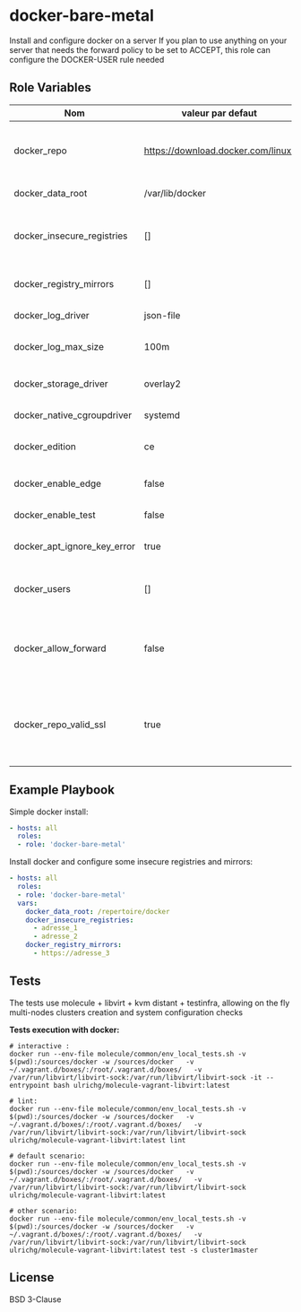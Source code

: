 docker-bare-metal
=========

Install and configure docker on a server
If you plan to use anything on your server that needs the forward policy to be set to ACCEPT, this role can configure the DOCKER-USER rule needed

Role Variables
--------------

| Nom | valeur par defaut | description |
|-----|-------------------|-------------|
| docker_repo | https://download.docker.com/linux/ | Docker repository (or mirror to) containing packages |
| docker_data_root | /var/lib/docker | Docker data directory  |
| docker_insecure_registries | [] | Insecure registries to add to docker configuration |
| docker_registry_mirrors | [] | Registries to configure as mirrors |
| docker_log_driver | json-file | Docker log driver |
| docker_log_max_size | 100m | Docker log maximum size |
| docker_storage_driver | overlay2 | Docker storage driver |
| docker_native_cgroupdriver | systemd | cgroup driver |
| docker_edition | ce | Docker edition to install |
| docker_enable_edge | false | Enables edge packages |
| docker_enable_test | false | Enables test packages |
| docker_apt_ignore_key_error | true | Ignore errors on gpg key import |
| docker_users | [] | List of users to add to docker group |
| docker_allow_forward | false | Configure iptables rules to allow forward, as docker set it to DROP |
| docker_repo_valid_ssl | true | Set to false to use a repository with for example a self signed certifcate |

Example Playbook
----------------

Simple docker install:

```yaml
- hosts: all
  roles:
  - role: 'docker-bare-metal'
```

Install docker and configure some insecure registries and mirrors:

```yaml
- hosts: all
  roles:
  - role: 'docker-bare-metal'
  vars:
    docker_data_root: /repertoire/docker
    docker_insecure_registries:
      - adresse_1
      - adresse_2
    docker_registry_mirrors:
      - https://adresse_3
```



Tests
-----

The tests use molecule + libvirt + kvm distant + testinfra, allowing on the fly multi-nodes clusters creation and system configuration checks

__Tests execution with docker:__
```
# interactive :
docker run --env-file molecule/common/env_local_tests.sh -v $(pwd):/sources/docker -w /sources/docker   -v ~/.vagrant.d/boxes/:/root/.vagrant.d/boxes/   -v /var/run/libvirt/libvirt-sock:/var/run/libvirt/libvirt-sock -it --entrypoint bash ulrichg/molecule-vagrant-libvirt:latest

# lint:
docker run --env-file molecule/common/env_local_tests.sh -v $(pwd):/sources/docker -w /sources/docker   -v ~/.vagrant.d/boxes/:/root/.vagrant.d/boxes/   -v /var/run/libvirt/libvirt-sock:/var/run/libvirt/libvirt-sock ulrichg/molecule-vagrant-libvirt:latest lint

# default scenario:
docker run --env-file molecule/common/env_local_tests.sh -v $(pwd):/sources/docker -w /sources/docker   -v ~/.vagrant.d/boxes/:/root/.vagrant.d/boxes/   -v /var/run/libvirt/libvirt-sock:/var/run/libvirt/libvirt-sock ulrichg/molecule-vagrant-libvirt:latest

# other scenario:
docker run --env-file molecule/common/env_local_tests.sh -v $(pwd):/sources/docker -w /sources/docker   -v ~/.vagrant.d/boxes/:/root/.vagrant.d/boxes/   -v /var/run/libvirt/libvirt-sock:/var/run/libvirt/libvirt-sock ulrichg/molecule-vagrant-libvirt:latest test -s cluster1master
```

License
-------

BSD 3-Clause
